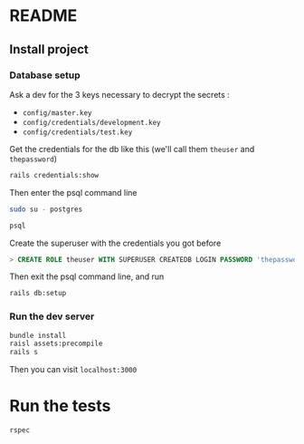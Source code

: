 # README

## Install project

### Database setup
Ask a dev for the 3 keys necessary to decrypt the secrets :
- `config/master.key`
- `config/credentials/development.key`
- `config/credentials/test.key`


Get the credentials for the db like this (we'll call them `theuser` and `thepassword`)

```sh
rails credentials:show
```

Then enter the psql command line

```sh
sudo su - postgres

psql
```

Create the superuser with the credentials you got before

```SQL
> CREATE ROLE theuser WITH SUPERUSER CREATEDB LOGIN PASSWORD 'thepassword';
```

Then exit the psql command line, and run

```sh
rails db:setup
```

### Run the dev server

```sh
bundle install
raisl assets:precompile
rails s
```

Then you can visit `localhost:3000`

# Run the tests

```sh
rspec
```